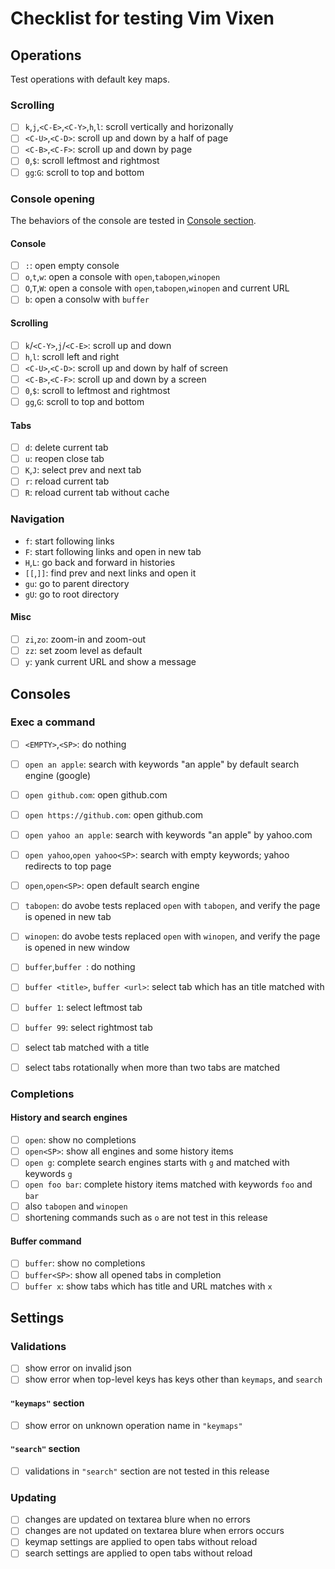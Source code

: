 # Checklist for testing Vim Vixen

## Operations

Test operations with default key maps.

### Scrolling

- [ ] `k`,`j`,`<C-E>`,`<C-Y>`,`h`,`l`: scroll vertically and horizonally
- [ ] `<C-U>`,`<C-D>`: scroll up and down by a half of page
- [ ] `<C-B>`,`<C-F>`: scroll up and down by page
- [ ] `0`,`$`: scroll leftmost and rightmost
- [ ] `gg`:`G`: scroll to top and bottom

### Console opening

The behaviors of the console are tested in [Console section](#consoles).

#### Console

- [ ] `:`: open empty console
- [ ] `o`,`t`,`w`: open a console with `open`,`tabopen`,`winopen`
- [ ] `O`,`T`,`W`: open a console with `open`,`tabopen`,`winopen` and current URL
- [ ] `b`: open a consolw with `buffer`

#### Scrolling

- [ ] `k`/`<C-Y>`,`j`/`<C-E>`: scroll up and down
- [ ] `h`,`l`: scroll left and right
- [ ] `<C-U>`,`<C-D>`: scroll up and down by half of screen
- [ ] `<C-B>`,`<C-F>`: scroll up and down by a screen
- [ ] `0`,`$`: scroll to leftmost and rightmost
- [ ] `gg`,`G`: scroll to top and bottom

#### Tabs
- [ ] `d`: delete current tab
- [ ] `u`: reopen close tab
- [ ] `K`,`J`: select prev and next tab
- [ ] `r`: reload current tab
- [ ] `R`: reload current tab without cache

### Navigation
- `f`: start following links
- `F`: start following links and open in new tab
- `H`,`L`: go back and forward in histories
- `[[`,`]]`: find prev and next links and open it
- `gu`: go to parent directory
- `gU`: go to root directory

#### Misc
- [ ] `zi`,`zo`: zoom-in and zoom-out
- [ ] `zz`: set zoom level as default
- [ ] `y`: yank current URL and show a message

## Consoles

### Exec a command

- [ ] `<EMPTY>`,`<SP>`: do nothing


- [ ] `open an apple`: search with keywords "an apple" by default search engine (google)
- [ ] `open github.com`: open github.com
- [ ] `open https://github.com`: open github.com
- [ ] `open yahoo an apple`: search with keywords "an apple" by yahoo.com
- [ ] `open yahoo`,`open yahoo<SP>`: search with empty keywords; yahoo redirects to top page
- [ ] `open`,`open<SP>`: open default search engine


- [ ] `tabopen`: do avobe tests replaced `open` with `tabopen`, and verify the page is opened in new tab
- [ ] `winopen`: do avobe tests replaced `open` with `winopen`, and verify the page is opened in new window


- [ ] `buffer`,`buffer `: do nothing
- [ ] `buffer <title>`, `buffer <url>`: select tab which has an title matched with
- [ ] `buffer 1`: select leftmost tab
- [ ] `buffer 99`: select rightmost tab
- [ ] select tab matched with a title
- [ ] select tabs rotationally when more than two tabs are matched

### Completions

#### History and search engines

- [ ] `open`: show no completions
- [ ] `open<SP>`: show all engines and some history items
- [ ] `open g`: complete search engines starts with `g` and matched with keywords `g`
- [ ] `open foo bar`: complete history items matched with keywords `foo` and `bar`
- [ ] also `tabopen` and `winopen`
- [ ] shortening commands such as `o` are not test in this release

#### Buffer command

- [ ] `buffer`: show no completions
- [ ] `buffer<SP>`: show all opened tabs in completion
- [ ] `buffer x`: show tabs which has title and URL matches with `x`

## Settings

### Validations

- [ ] show error on invalid json
- [ ] show error when top-level keys has keys other than `keymaps`, and `search`

#### `"keymaps"` section

- [ ] show error on unknown operation name in `"keymaps"`

#### `"search"` section

- [ ] validations in `"search"` section are not tested in this release

### Updating

- [ ] changes are updated on textarea blure when no errors
- [ ] changes are not updated on textarea blure when errors occurs
- [ ] keymap settings are applied to open tabs without reload
- [ ] search settings are applied to open tabs without reload
